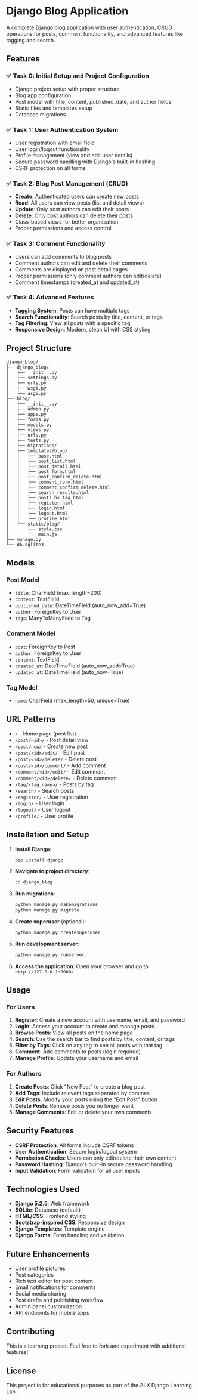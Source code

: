 # Django Blog Application

A complete Django blog application with user authentication, CRUD operations for posts, comment functionality, and advanced features like tagging and search.

## Features

### ✅ Task 0: Initial Setup and Project Configuration
- Django project setup with proper structure
- Blog app configuration
- Post model with title, content, published_date, and author fields
- Static files and templates setup
- Database migrations

### ✅ Task 1: User Authentication System
- User registration with email field
- User login/logout functionality
- Profile management (view and edit user details)
- Secure password handling with Django's built-in hashing
- CSRF protection on all forms

### ✅ Task 2: Blog Post Management (CRUD)
- **Create**: Authenticated users can create new posts
- **Read**: All users can view posts (list and detail views)
- **Update**: Only post authors can edit their posts
- **Delete**: Only post authors can delete their posts
- Class-based views for better organization
- Proper permissions and access control

### ✅ Task 3: Comment Functionality
- Users can add comments to blog posts
- Comment authors can edit and delete their comments
- Comments are displayed on post detail pages
- Proper permissions (only comment authors can edit/delete)
- Comment timestamps (created_at and updated_at)

### ✅ Task 4: Advanced Features
- **Tagging System**: Posts can have multiple tags
- **Search Functionality**: Search posts by title, content, or tags
- **Tag Filtering**: View all posts with a specific tag
- **Responsive Design**: Modern, clean UI with CSS styling

## Project Structure

```
django_blog/
├── django_blog/
│   ├── __init__.py
│   ├── settings.py
│   ├── urls.py
│   ├── wsgi.py
│   └── asgi.py
├── blog/
│   ├── __init__.py
│   ├── admin.py
│   ├── apps.py
│   ├── forms.py
│   ├── models.py
│   ├── views.py
│   ├── urls.py
│   ├── tests.py
│   ├── migrations/
│   ├── templates/blog/
│   │   ├── base.html
│   │   ├── post_list.html
│   │   ├── post_detail.html
│   │   ├── post_form.html
│   │   ├── post_confirm_delete.html
│   │   ├── comment_form.html
│   │   ├── comment_confirm_delete.html
│   │   ├── search_results.html
│   │   ├── posts_by_tag.html
│   │   ├── register.html
│   │   ├── login.html
│   │   ├── logout.html
│   │   └── profile.html
│   └── static/blog/
│       ├── style.css
│       └── main.js
├── manage.py
└── db.sqlite3
```

## Models

### Post Model
- `title`: CharField (max_length=200)
- `content`: TextField
- `published_date`: DateTimeField (auto_now_add=True)
- `author`: ForeignKey to User
- `tags`: ManyToManyField to Tag

### Comment Model
- `post`: ForeignKey to Post
- `author`: ForeignKey to User
- `content`: TextField
- `created_at`: DateTimeField (auto_now_add=True)
- `updated_at`: DateTimeField (auto_now=True)

### Tag Model
- `name`: CharField (max_length=50, unique=True)

## URL Patterns

- `/` - Home page (post list)
- `/post/<id>/` - Post detail view
- `/post/new/` - Create new post
- `/post/<id>/edit/` - Edit post
- `/post/<id>/delete/` - Delete post
- `/post/<id>/comment/` - Add comment
- `/comment/<id>/edit/` - Edit comment
- `/comment/<id>/delete/` - Delete comment
- `/tag/<tag_name>/` - Posts by tag
- `/search/` - Search posts
- `/register/` - User registration
- `/login/` - User login
- `/logout/` - User logout
- `/profile/` - User profile

## Installation and Setup

1. **Install Django**:
   ```bash
   pip install django
   ```

2. **Navigate to project directory**:
   ```bash
   cd django_blog
   ```

3. **Run migrations**:
   ```bash
   python manage.py makemigrations
   python manage.py migrate
   ```

4. **Create superuser** (optional):
   ```bash
   python manage.py createsuperuser
   ```

5. **Run development server**:
   ```bash
   python manage.py runserver
   ```

6. **Access the application**:
   Open your browser and go to `http://127.0.0.1:8000/`

## Usage

### For Users
1. **Register**: Create a new account with username, email, and password
2. **Login**: Access your account to create and manage posts
3. **Browse Posts**: View all posts on the home page
4. **Search**: Use the search bar to find posts by title, content, or tags
5. **Filter by Tags**: Click on any tag to see all posts with that tag
6. **Comment**: Add comments to posts (login required)
7. **Manage Profile**: Update your username and email

### For Authors
1. **Create Posts**: Click "New Post" to create a blog post
2. **Add Tags**: Include relevant tags separated by commas
3. **Edit Posts**: Modify your posts using the "Edit Post" button
4. **Delete Posts**: Remove posts you no longer want
5. **Manage Comments**: Edit or delete your own comments

## Security Features

- **CSRF Protection**: All forms include CSRF tokens
- **User Authentication**: Secure login/logout system
- **Permission Checks**: Users can only edit/delete their own content
- **Password Hashing**: Django's built-in secure password handling
- **Input Validation**: Form validation for all user inputs

## Technologies Used

- **Django 5.2.5**: Web framework
- **SQLite**: Database (default)
- **HTML/CSS**: Frontend styling
- **Bootstrap-inspired CSS**: Responsive design
- **Django Templates**: Template engine
- **Django Forms**: Form handling and validation

## Future Enhancements

- User profile pictures
- Post categories
- Rich text editor for post content
- Email notifications for comments
- Social media sharing
- Post drafts and publishing workflow
- Admin panel customization
- API endpoints for mobile apps

## Contributing

This is a learning project. Feel free to fork and experiment with additional features!

## License

This project is for educational purposes as part of the ALX Django Learning Lab.
